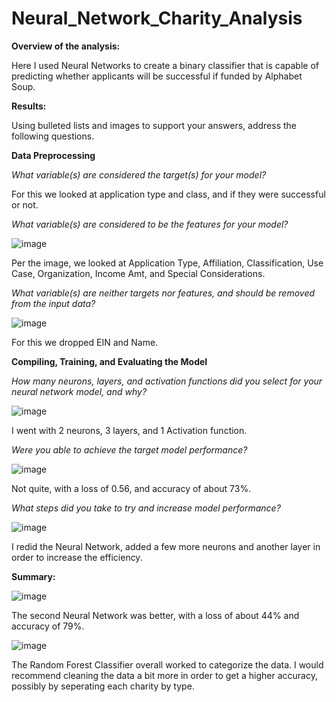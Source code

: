 # Neural_Network_Charity_Analysis

**Overview of the analysis:**

Here I used Neural Networks to create a binary classifier that is capable of predicting whether applicants will be successful if funded by Alphabet Soup.

**Results:**

Using bulleted lists and images to support your answers, address the following questions.

**Data Preprocessing**

*What variable(s) are considered the target(s) for your model?*

For this we looked at application type and class, and if they were successful or not.

*What variable(s) are considered to be the features for your model?*

![image](https://user-images.githubusercontent.com/94264746/170380956-43cef081-55d4-4d97-aa31-1654ba5991fc.png)

Per the image, we looked at Application Type, Affiliation, Classification, Use Case, Organization, Income Amt, and Special Considerations.

*What variable(s) are neither targets nor features, and should be removed from the input data?*

![image](https://user-images.githubusercontent.com/94264746/170381331-4443aa21-fb2f-4a9e-9f6d-d572a72c424c.png)

For this we dropped EIN and Name.

**Compiling, Training, and Evaluating the Model**

*How many neurons, layers, and activation functions did you select for your neural network model, and why?*

![image](https://user-images.githubusercontent.com/94264746/170381806-faded7c5-824a-4c3f-8617-c3e0823c2ff7.png)

I went with 2 neurons, 3 layers, and 1 Activation function.

*Were you able to achieve the target model performance?*

![image](https://user-images.githubusercontent.com/94264746/170381870-6f892abb-acb7-473e-b5df-ba5e1b04899c.png)

Not quite, with a loss of 0.56, and accuracy of about 73%.

*What steps did you take to try and increase model performance?*

![image](https://user-images.githubusercontent.com/94264746/170382475-aa69f132-f2d4-43c8-9f12-94ccbb3a3db9.png)

I redid the Neural Network, added a few more neurons and another layer in order to increase the efficiency.

**Summary:**

![image](https://user-images.githubusercontent.com/94264746/170382583-838aa8c7-1a7a-450d-b297-f1dcc513b523.png)

The second Neural Network was better, with a loss of about 44% and accuracy of 79%.

![image](https://user-images.githubusercontent.com/94264746/170382691-6e29698e-664d-4b37-9244-3c8e75949fa6.png)

The Random Forest Classifier overall worked to categorize the data. I would recommend cleaning the data a bit more in order to get a higher accuracy, possibly by seperating each charity by type.
